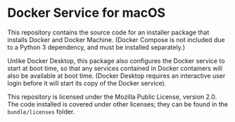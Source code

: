 # Docker Service for macOS

This repository contains the source code for an installer package that
installs Docker and Docker Machine. (Docker Compose is not included due to a
Python 3 dependency, and must be installed separately.)

Unlike Docker Desktop, this package also configures the Docker service to start
at boot time, so that any services contained in Docker containers will also be
available at boot time. (Docker Desktop requires an interactive user login before
it will start its copy of the Docker service).

This repository is licensed under the Mozilla Public License, version 2.0.
The code installed is covered under other licenses; they can be found in
the `bundle/licenses` folder.
